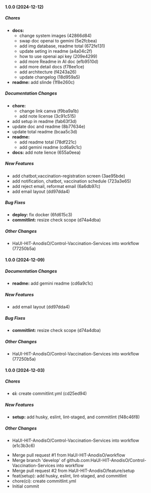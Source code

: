 #### 1.0.0 (2024-12-12)

##### Chores

* **docs:**
  *  change system images (42866d84)
  *  swap doc openai to gemini (5e2fcbea)
  *  add img database, readme total (672fe131)
  *  update seting in readme (a4a04c2f)
  *  how to use openai api key (209e4299)
  *  add more Readme in AI doc (efb9510d)
  *  add more detail docs (f78ee1ce)
  *  add architecture (f4243a26)
  *  update changelog (18d959a5)
* **readme:**  add slinde (1f8e260c)

##### Documentation Changes

* **chore:**
  *  change link canva (f9ba9a1b)
  *  add note license (3c91c515)
*  add setup in readme (fab63f3d)
*  update doc and readme (8b77634e)
*  update total readme (bcaa5c3d)
* **readme:**
  *  add readme total (78df221c)
  *  add gemini readme (cd6a9c1c)
* **docs:**  add note lience (655a0eea)

##### New Features

*  add chatbot,vaccination-registration screen (3ae95bde)
*  add notification, chatbot, vaccination schedule (723a3e65)
*  add reject email, reformat email (6a6db97c)
*  add email layout (dd97dda4)

##### Bug Fixes

* **deploy:**  fix docker (6fd615c3)
* **commitlint:**  resize check scope (d74a4dba)

##### Other Changes

* HaUI-HIT-AnodisO/Control-Vaccination-Services into workflow (77250b5a)

#### 1.0.0 (2024-12-09)

##### Documentation Changes

* **readme:**  add gemini readme (cd6a9c1c)

##### New Features

*  add email layout (dd97dda4)

##### Bug Fixes

* **commitlint:**  resize check scope (d74a4dba)

##### Other Changes

* HaUI-HIT-AnodisO/Control-Vaccination-Services into workflow (77250b5a)

#### 1.0.0 (2024-12-03)

##### Chores

* **ci:**  create commitlint.yml (cd25ed94)

##### New Features

* **setup:**  add husky, eslint, lint-staged, and commitlint (f48c46f8)

##### Other Changes

* HaUI-HIT-AnodisO/Control-Vaccination-Services into workflow (e1c3b3c6)

- Merge pull request #1 from HaUI-HIT-AnodisO/workflow
- Merge branch 'develop' of github.com:HaUI-HIT-AnodisO/Control-Vaccination-Services into workflow
- Merge pull request #2 from HaUI-HIT-AnodisO/feature/setup
- feat(setup): add husky, eslint, lint-staged, and commitlint
- chore(ci): create commitlint.yml
- Initial commit
